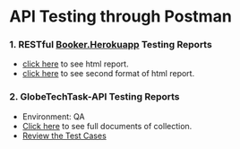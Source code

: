 # API Testing through Postman
### 1. RESTful [Booker.Herokuapp](https://restful-booker.herokuapp.com/apidoc/index.html) Testing Reports
   - [click here](https://newman-html-report-of-api-testing.netlify.app/) to see html report.  
   - [click here](https://html-report-api-of-api-testing2nd.netlify.app/) to see second format of html report.
### 2. GlobeTechTask-API Testing Reports
   - Environment: QA
   - [Click here](https://documenter.getpostman.com/view/22934276/2s8YRdranw) to see full documents of collection.
   - [Review the Test Cases](https://docs.google.com/spreadsheets/d/1pKZs54dBsNd_F7t04xC_3JUco5misdiI/edit?usp=sharing&ouid=110212694347163662297&rtpof=true&sd=true)
